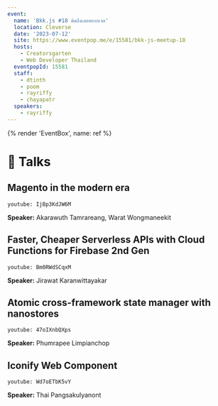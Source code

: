 ```yaml
---
event:
  name: 'Bkk.js #18 คิดถึงเลยอยากเจอ'
  location: Cleverse
  date: '2023-07-12'
  site: https://www.eventpop.me/e/15581/bkk-js-meetup-18
  hosts:
    - Creatorsgarten
    - Web Developer Thailand
  eventpopId: 15581
  staff:
    - dtinth
    - poom
    - rayriffy
    - chayapatr
  speakers:
    - rayriffy
---
```


{% render 'EventBox', name: ref %}

# 🎤 Talks

## Magento in the modern era

`youtube: IjBp3KdJW6M`

**Speaker:** Akarawuth Tamrareang, Warat Wongmaneekit

## Faster, Cheaper Serverless APIs with Cloud Functions for Firebase 2nd Gen

`youtube: Bm0RWdSCqxM`

**Speaker:** Jirawat Karanwittayakar

## Atomic cross-framework state manager with nanostores

`youtube: 47oIXnbQXps`

**Speaker:** Phumrapee Limpianchop

## Iconify Web Component

`youtube: Wd7oETbK5vY`

**Speaker:** Thai Pangsakulyanont

